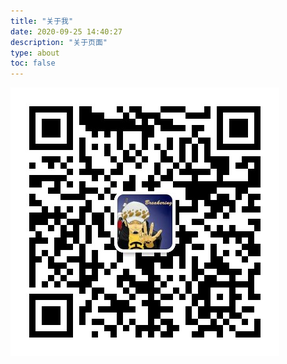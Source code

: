 ```yaml
---
title: "关于我"
date: 2020-09-25 14:40:27
description: "关于页面"
type: about
toc: false
---
```


![扫码关注](qrcode_for_weixin.jpg)

